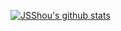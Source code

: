 
<!--
**xuzhongpeng/xuzhongpeng** is a ✨ _special_ ✨ repository because its `README.md` (this file) appears on your GitHub profile.

Here are some ideas to get you started:

- 🔭 I’m currently working on ...
- 🌱 I’m currently learning ...
- 👯 I’m looking to collaborate on ...
- 🤔 I’m looking for help with ...
- 💬 Ask me about ...
- 📫 How to reach me: ...
- 😄 Pronouns: ...
- ⚡ Fun fact: ...

dark, radical, merko, gruvbox, tokyonight, onedark, cobalt, synthwave, highcontrast, dracula
-->

[![JSShou's github stats](https://github-readme-stats.vercel.app/api?username=xuzhongpeng&theme=chartreuse-dark&hide=contribs,prs)](https://github.com/xuzhongpeng)


